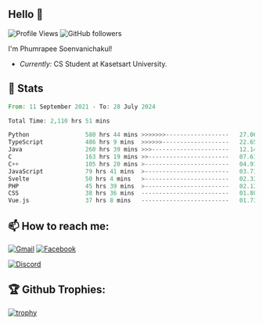 
<h2>Hello 👋</h2> 

![Profile Views](https://komarev.com/ghpvc/?username=Homiez09&label=Profile%20views&color=0e75b6&style=flat)
![GitHub followers](https://img.shields.io/github/followers/HomieZ09.svg?style=social&label=Follow)


I'm Phumrapee Soenvanichakul!

- <i>Currently:</i> CS Student at Kasetsart University.

<h2>👀 Stats</h2>

<!--START_SECTION:waka-->

```rust
From: 11 September 2021 - To: 28 July 2024

Total Time: 2,110 hrs 51 mins

Python                580 hrs 44 mins >>>>>>>------------------   27.06 %
TypeScript            486 hrs 9 mins  >>>>>>-------------------   22.65 %
Java                  260 hrs 39 mins >>>----------------------   12.14 %
C                     163 hrs 19 mins >>-----------------------   07.61 %
C++                   105 hrs 20 mins >------------------------   04.91 %
JavaScript            79 hrs 41 mins  >------------------------   03.71 %
Svelte                50 hrs 4 mins   >------------------------   02.33 %
PHP                   45 hrs 39 mins  >------------------------   02.13 %
CSS                   38 hrs 36 mins  -------------------------   01.80 %
Vue.js                37 hrs 8 mins   -------------------------   01.73 %
```

<!--END_SECTION:waka-->

<h2>📫 How to reach me:</h2>

<a href="mailto:phumrapeesoen1@gmail.com">![Gmail](https://img.shields.io/badge/Gmail-D14836?style=for-the-badge&logo=gmail&logoColor=white)</a> 
<a href="https://web.facebook.com/phumrapee.soenvanichakul.3/">![Facebook](https://img.shields.io/badge/Facebook-4267B2?style=for-the-badge&logo=facebook&logoColor=white)</a>

<a href="https://discord.gg/EWnAEUtFVm">![Discord](https://discord.c99.nl/widget/theme-1/297740667784921089.png)</a> 

<h2>🏆 Github Trophies:</h2>

[![trophy](https://github-profile-trophy.vercel.app/?username=Homiez09&theme=discord&row=1)](https://github.com/ryo-ma/github-profile-trophy)
